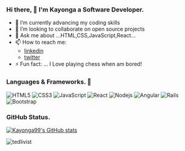 ### Hi there, 👋 I'm Kayonga a Software Developer.

- 🌱 I’m currently advancing my coding skills
- 👯 I’m looking to collaborate on open source projects
- 💬 Ask me about ...HTML,CSS,JavaScript,React...
- 📫 How to reach me: 
  - [linkedin](https://www.linkedin.com/in/kayonga-chiteta-776949227/)
  - [twitter](https://twitter.com/KayongaChiteta3?t=gfILCjmltzGRZOx6FZ8-nQ&s=08)
- ⚡ Fun fact: ... I Love playing chess when am bored!

### Languages & Frameworks. 🚧 

![HTML5](https://icongr.am/devicon/html5-original.svg?size=50&color=currentColor)
![CSS3](https://icongr.am/devicon/css3-original.svg?size=50&color=currentColor)
![JavaScript](https://icongr.am/devicon/javascript-original.svg?size=50&color=currentColor)
![React](https://icongr.am/devicon/react-original.svg?size=50&color=currentColor)
![Nodejs](https://icongr.am/devicon/nodejs-original.svg?size=50&color=currentColor)
![Angular](https://icongr.am/devicon/angularjs-original.svg?size=54&color=currentColor)
![Rails](https://icongr.am/devicon/rails-original-wordmark.svg?size=54&color=currentColor)
![Bootstrap](https://icongr.am/devicon/vuejs-original-wordmark.svg?size=50&color=currentColor)


### GitHub Status.  

[![Kayonga99's GitHub stats](https://github-readme-stats.vercel.app/api?username=Kayonga99&show_icons=true&theme=dracula)](https://github.com/Kayonga99/github-readme-stats)
<p><img src="https://github-readme-streak-stats.herokuapp.com/?user=Kayonga99&theme=radical" alt="tedlivist" /></p>
